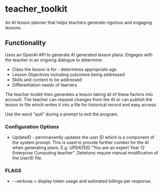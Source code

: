 # teacher_toolkit
An AI lesson planner that helps teachers generate rigorous and engaging lessons.

## Functionality

Uses an OpenAI API to generate AI generated lesson plans. Engages with the teacher in an ongoing dialogue to determine:
- Class the lesson is for - determines appropriate age 
- Lesson Objectives including outcomes being addressed
- Skills and content to be addressed
- Differentiation needs of learners

The teacher toolkit then generates a lesson taking all of these factors into account. The teacher can request changes from the AI or can publish the lesson to file which writes it into a file for historical record and easy access.

Use the word "quit" during a prompt to exit the program.

### Configuration Options
- UpdateID <str prompt> - permnanently updates the user ID which is a component of the system prompt. This is used to provide further context for the AI when generating plans. E.g. UPDATEID "You are an expert Year 12 Enterprise Computing teacher". Deletions require manual modification of the UserID file.

### FLAGS
- --verbose = display token usage and estimated billings per response.
